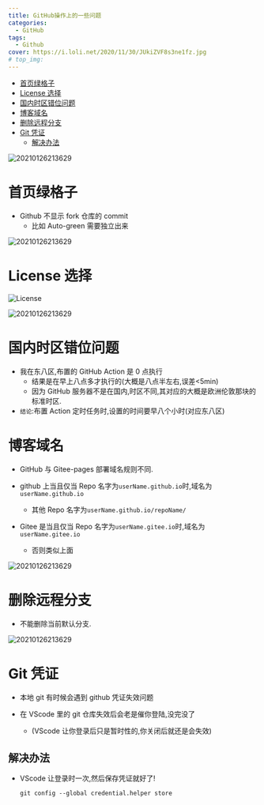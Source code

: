 ```yaml
---
title: GitHub操作上的一些问题
categories:
  - GitHub
tags:
  - Github
cover: https://i.loli.net/2020/11/30/JUkiZVF8s3ne1fz.jpg
# top_img:
---
```


<!--
 * @Author: Weidows
 * @Date: 2020-11-21 19:28:51
 * @LastEditors: Weidows
 * @LastEditTime: 2021-02-04 17:35:43
 * @FilePath: \Weidowsd:\Game\Github\Blog-private\source\_posts\GitHub\matters.md
 * @Description:
-->

- [首页绿格子](#首页绿格子)
- [License 选择](#license-选择)
- [国内时区错位问题](#国内时区错位问题)
- [博客域名](#博客域名)
- [删除远程分支](#删除远程分支)
- [Git 凭证](#git-凭证)
  - [解决办法](#解决办法)

![20210126213629](https://i.loli.net/2021/01/26/pXvc51LrIgexKmk.png)

# 首页绿格子

- Github 不显示 fork 仓库的 commit
  - 比如 Auto-green 需要独立出来

![20210126213629](https://i.loli.net/2021/01/26/pXvc51LrIgexKmk.png)

# License 选择

![License](https://i.loli.net/2020/11/30/46lbZztfLjkM2n7.jpg)

![20210126213629](https://i.loli.net/2021/01/26/pXvc51LrIgexKmk.png)

# 国内时区错位问题

- 我在东八区,布置的 GitHub Action 是 0 点执行
  - 结果是在早上八点多才执行的(大概是八点半左右,误差<5min)
  - 因为 GitHub 服务器不是在国内,时区不同,其对应的大概是欧洲伦敦那块的标准时区.
- `结论`:布置 Action 定时任务时,设置的时间要早八个小时(对应东八区)

# 博客域名

- GitHub 与 Gitee-pages 部署域名规则不同.

- github 上当且仅当 Repo 名字为`userName.github.io`时,域名为`userName.github.io`
  - 其他 Repo 名字为`userName.github.io/repoName/`
- Gitee 是当且仅当 Repo 名字为`userName.gitee.io`时,域名为`userName.gitee.io`
  - 否则类似上面

![20210126213629](https://i.loli.net/2021/01/26/pXvc51LrIgexKmk.png)

# 删除远程分支

- 不能删除当前默认分支.

![20210126213629](https://i.loli.net/2021/01/26/pXvc51LrIgexKmk.png)

# Git 凭证

- 本地 git 有时候会遇到 github 凭证失效问题

- 在 VScode 里的 git 仓库失效后会老是催你登陆,没完没了

  - (VScode 让你登录后只是暂时性的,你关闭后就还是会失效)

## 解决办法

- VScode 让登录时一次,然后保存凭证就好了!

  ```
  git config --global credential.helper store
  ```
